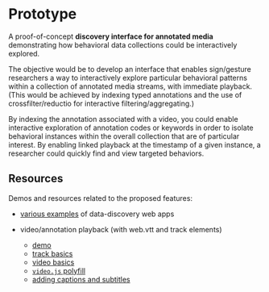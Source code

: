 # Prototype

A proof-of-concept **discovery interface for annotated media** demonstrating how behavioral data collections could be interactively explored.

The objective would be to develop an interface that enables sign/gesture researchers a way to interactively explore particular behavioral patterns within a collection of annotated media streams, with immediate playback. (This would be achieved by indexing typed annotations and the use of crossfilter/reductio for interactive filtering/aggregating.)

By indexing the annotation associated with a video, you could enable
interactive exploration of annotation codes or keywords in order to isolate behavioral instances within the overall collection that are of particular interest.  By enabling linked playback at the timestamp of a given instance, a researcher could quickly find and view targeted behaviors.


## Resources

Demos and resources related to the proposed features:

* [various examples](demos.md) of data-discovery web apps

* video/annotation playback (with web.vtt and track elements)
  * [demo](http://simpl.info/track/)
  * [track basics](http://www.html5rocks.com/en/tutorials/track/basics/)
  * [video basics](http://www.html5rocks.com/en/tutorials/video/basics/)
  * [`video.js` polyfill](https://github.com/videojs/video.js/blob/stable/docs/index.md)
  * [adding captions and subtitles](https://developer.mozilla.org/en-US/Apps/Build/Audio_and_video_delivery/Adding_captions_and_subtitles_to_HTML5_video)

